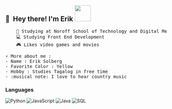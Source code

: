 ## 👋 &nbsp;Hey there! I'm Erik <img src="https://media.giphy.com/media/mGcNjsfWAjY5AEZNw6/giphy.gif" width="50"/> 
<pre>
    💼 Studying at Noroff School of Technology and Digital Media
    💻 Studying Front End Development 
    🎮 Likes video games and movies
</pre>
<pre>
⚡ More about me :
- Name : Erik Solberg
- Favorite Color : Yellow
- Hobby : Studies Tagalog in free time
- :musical_note: I love to hear country music
</pre>
### Languages

![Python](https://img.shields.io/badge/-Python-000?&logo=Python)
![JavaScript](https://img.shields.io/badge/-JavaScript-000?&logo=JavaScript)
![Java](https://img.shields.io/badge/-Java-000?&logo=Java&logoColor=007396)
![SQL](https://img.shields.io/badge/-SQL-000?&logo=MySQL)
